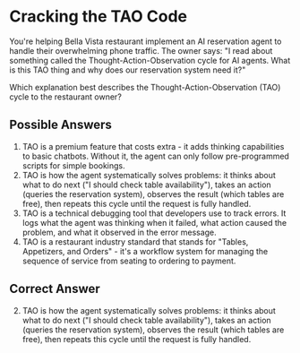 # Cracking the TAO Code

You're helping Bella Vista restaurant implement an AI reservation agent to handle their overwhelming phone traffic. The owner says: "I read about something called the Thought-Action-Observation cycle for AI agents. What is this TAO thing and why does our reservation system need it?"

Which explanation best describes the Thought-Action-Observation (TAO) cycle to the restaurant owner?

## Possible Answers
1. TAO is a premium feature that costs extra - it adds thinking capabilities to basic chatbots. Without it, the agent can only follow pre-programmed scripts for simple bookings.
2. TAO is how the agent systematically solves problems: it thinks about what to do next ("I should check table availability"), takes an action (queries the reservation system), observes the result (which tables are free), then repeats this cycle until the request is fully handled.
3. TAO is a technical debugging tool that developers use to track errors. It logs what the agent was thinking when it failed, what action caused the problem, and what it observed in the error message.
4. TAO is a restaurant industry standard that stands for "Tables, Appetizers, and Orders" - it's a workflow system for managing the sequence of service from seating to ordering to payment.

## Correct Answer
2. TAO is how the agent systematically solves problems: it thinks about what to do next ("I should check table availability"), takes an action (queries the reservation system), observes the result (which tables are free), then repeats this cycle until the request is fully handled.